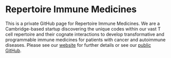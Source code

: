 # Repertoire Immune Medicines
This is a private GitHub page for Repertoire Immune Medicines. 
We are a Cambridge-based startup discovering the unique codes within our vast T cell repertoire and their cognate interactions to develop transformative and programmable immune medicines for patients with cancer and autoimmune diseases.
Please see our [website](https://www.repertoire.com/) for further details or see our [public GitHub](https://github.com/repertoireimmunemedicines).
